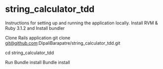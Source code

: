 # string_calculator_tdd

Instructions for setting up and running the application locally.
Install RVM & Ruby 3.1.2 and Install bundler

Clone Rails application
git clone git@github.com:DipaliBarapatre/string_calculator_tdd.git

cd string_calculator_tdd

Run Bundle install Bundle install
